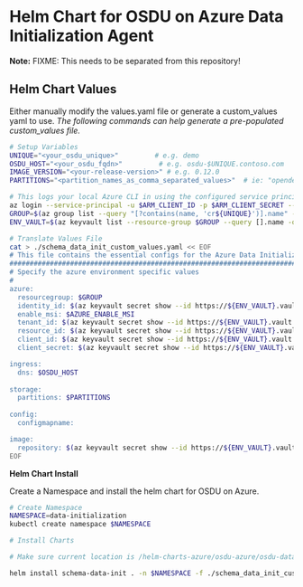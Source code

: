# Helm Chart for OSDU on Azure Data Initialization Agent
**Note:** FIXME: This needs to be separated from this repository!
## Helm Chart Values
Either manually modify the values.yaml file or generate a custom_values yaml to use.
_The following commands can help generate a pre-populated custom_values file._
```bash
# Setup Variables
UNIQUE="<your_osdu_unique>"         # e.g. demo
OSDU_HOST="<your_osdu_fqdn>"         # e.g. osdu-$UNIQUE.contoso.com
IMAGE_VERSION="<your-release-version>" # e.g. 0.12.0
PARTITIONS="<partition_names_as_comma_separated_values>"  # ie: "opendes" OR "opendes,opendes1"

# This logs your local Azure CLI in using the configured service principal.
az login --service-principal -u $ARM_CLIENT_ID -p $ARM_CLIENT_SECRET --tenant $ARM_TENANT_ID
GROUP=$(az group list --query "[?contains(name, 'cr${UNIQUE}')].name" -otsv)
ENV_VAULT=$(az keyvault list --resource-group $GROUP --query [].name -otsv)

# Translate Values File
cat > ./schema_data_init_custom_values.yaml << EOF
# This file contains the essential configs for the Azure Data Initialization Agent
################################################################################
# Specify the azure environment specific values
#
azure:
  resourcegroup: $GROUP
  identity_id: $(az keyvault secret show --id https://${ENV_VAULT}.vault.azure.net/secrets/osdu-identity-id --query value -otsv)
  enable_msi: $AZURE_ENABLE_MSI
  tenant_id: $(az keyvault secret show --id https://${ENV_VAULT}.vault.azure.net/secrets/tenant-id --query value -otsv)
  resource_id: $(az keyvault secret show --id https://${ENV_VAULT}.vault.azure.net/secrets/aad-client-id --query value -otsv)
  client_id: $(az keyvault secret show --id https://${ENV_VAULT}.vault.azure.net/secrets/app-dev-sp-username --query value -otsv)
  client_secret: $(az keyvault secret show --id https://${ENV_VAULT}.vault.azure.net/secrets/app-dev-sp-password --query value -otsv)

ingress:
  dns: $OSDU_HOST
  
storage:
  partitions: $PARTITIONS
  
config:
  configmapname: 

image:
  repository: $(az keyvault secret show --id https://${ENV_VAULT}.vault.azure.net/secrets/container-registry --query value -otsv).azurecr.io
EOF
```

__Helm Chart Install__

Create a Namespace and install the helm chart for OSDU on Azure.

```bash
# Create Namespace
NAMESPACE=data-initialization
kubectl create namespace $NAMESPACE

# Install Charts

# Make sure current location is /helm-charts-azure/osdu-azure/osdu-data-initialization/schema-data-initialization

helm install schema-data-init . -n $NAMESPACE -f ./schema_data_init_custom_values.yaml
```